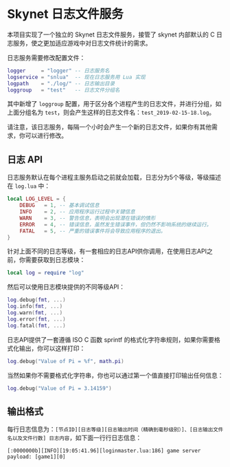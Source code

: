 # Skynet 日志文件服务

本项目实现了一个独立的 Skynet 日志文件服务，接管了 skynet 内部默认的 C 日志服务，使之更加适应游戏中对日志文件统计的需求。

日志服务需要修改配置文件：

``` lua
logger     = "logger" -- 日志服务名
logservice = "snlua"  -- 现在日志服务用 Lua 实现
logpath    = "./log/" -- 日志输出目录
loggroup   = "test"   -- 日志文件分组名
```

其中新增了 `loggroup` 配置，用于区分各个进程产生的日志文件，并进行分组，如上面分组名为 `test`，则会产生这样的日志文件名：`test_2019-02-15-18.log`。

请注意，该日志服务，每隔一个小时会产生一个新的日志文件，如果你有其他需求，你可以进行修改。

## 日志 API

日志服务默认在每个进程主服务启动之前就会加载，日志分为5个等级，等级描述在 `log.lua` 中：

``` lua
local LOG_LEVEL = {
    DEBUG   = 1, -- 基本调试信息
    INFO    = 2, -- 应用程序运行过程中关键信息
    WARN    = 3, -- 警告信息，表明会出现潜在错误的情形
    ERROR   = 4, -- 错误信息，虽然发生错误事件，但仍然不影响系统的继续运行。
    FATAL   = 5, -- 严重的错误事件将会导致应用程序的退出。
}
```

针对上面不同的日志等级，有一套相应的日志API供你调用，在使用日志API之前，你需要获取到日志模块：

``` lua
local log = require "log"
```

然后可以使用日志模块提供的不同等级API：

``` lua
log.debug(fmt, ...)
log.info(fmt, ...)
log.warn(fmt, ...)
log.error(fmt, ...)
log.fatal(fmt, ...)
```

日志API提供了一套遵循 ISO C 函数 sprintf 的格式化字符串规则，如果你需要格式化输出，你可以这样打印：

``` lua
log.debug("Value of Pi = %f", math.pi)
```

当然如果你不需要格式化字符串，你也可以通过第一个值直接打印输出任何信息：

``` lua
log.debug("Value of Pi = 3.14159")
```

## 输出格式

每行日志信息为：`[节点ID][日志等级][日志输出时间（精确到毫秒级别）]、[日志输出文件名以及文件行数] 日志内容`，如下面一行行日志信息：

``` shell
[:0000000b][INFO][19:05:41.96][loginmaster.lua:186] game server payload: [game1][0]
```

